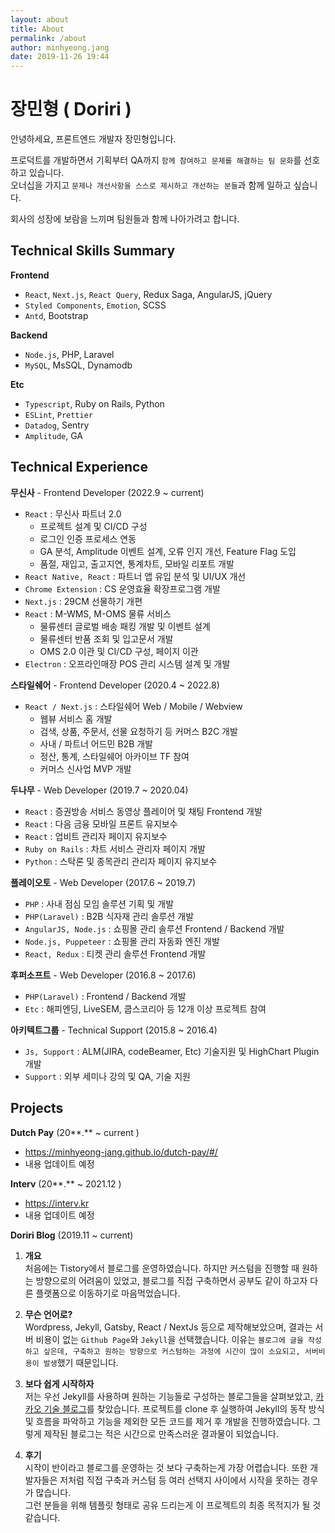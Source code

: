 ```yaml
---
layout: about
title: About
permalink: /about
author: minhyeong.jang
date: 2019-11-26 19:44
---
```


# 장민형 ( Doriri )

안녕하세요, 프론트엔드 개발자 장민형입니다.

프로덕트를 개발하면서 기획부터 QA까지 `함께 참여하고 문제를 해결하는 팀 문화`를 선호하고 있습니다.  
오너십을 가지고 `문제나 개선사항을 스스로 제시하고 개선하는 분들`과 함께 일하고 싶습니다.

회사의 성장에 보람을 느끼며 팀원들과 함께 나아가려고 합니다.

## Technical Skills Summary

**Frontend**

- `React`, `Next.js`, `React Query`, Redux Saga, AngularJS, jQuery
- `Styled Components`, `Emotion`, SCSS
- `Antd`, Bootstrap

**Backend**

- `Node.js`, PHP, Laravel
- `MySQL`, MsSQL, Dynamodb

**Etc**

- `Typescript`, Ruby on Rails, Python
- `ESLint`, `Prettier`
- `Datadog`, Sentry
- `Amplitude`, GA

## Technical Experience

**무신사** - Frontend Developer (2022.9 ~ current)

- `React` : 무신사 파트너 2.0
  - 프로젝트 설계 및 CI/CD 구성
  - 로그인 인증 프로세스 연동
  - GA 분석, Amplitude 이벤트 설계, 오류 인지 개선, Feature Flag 도입
  - 품절, 재입고, 출고지연, 통계차트, 모바일 리포트 개발
- `React Native, React` : 파트너 앱 유입 분석 및 UI/UX 개선
- `Chrome Extension` : CS 운영효율 확장프로그램 개발
- `Next.js` : 29CM 선물하기 개편
- `React` : M-WMS, M-OMS 물류 서비스
  - 물류센터 글로벌 배송 패킹 개발 및 이벤트 설계
  - 물류센터 반품 조회 및 입고문서 개발
  - OMS 2.0 이관 및 CI/CD 구성, 페이지 이관
- `Electron` : 오프라인매장 POS 관리 시스템 설계 및 개발

**스타일쉐어** - Frontend Developer (2020.4 ~ 2022.8)

- `React / Next.js` : 스타일쉐어 Web / Mobile / Webview
  - 웹뷰 서비스 홈 개발
  - 검색, 상품, 주문서, 선물 요청하기 등 커머스 B2C 개발
  - 사내 / 파트너 어드민 B2B 개발
  - 정산, 통계, 스타일쉐어 아카이브 TF 참여
  - 커머스 신사업 MVP 개발

**두나무** - Web Developer (2019.7 ~ 2020.04)

- `React` : 증권방송 서비스 동영상 플레이어 및 채팅 Frontend 개발
- `React` : 다음 금융 모바일 프론트 유지보수
- `React` : 업비트 관리자 페이지 유지보수
- `Ruby on Rails` : 차트 서비스 관리자 페이지 개발
- `Python` : 스탁론 및 종목관리 관리자 페이지 유지보수

**플레이오토** - Web Developer (2017.6 ~ 2019.7)

- `PHP` : 사내 점심 모임 솔루션 기획 및 개발
- `PHP(Laravel)` : B2B 식자재 관리 솔루션 개발
- `AngularJS, Node.js` : 쇼핑몰 관리 솔루션 Frontend / Backend 개발
- `Node.js, Puppeteer` : 쇼핑몰 관리 자동화 엔진 개발
- `React, Redux` : 티켓 관리 솔루션 Frontend 개발

**후퍼소프트** - Web Developer (2016.8 ~ 2017.6)

- `PHP(Laravel)` : Frontend / Backend 개발
- `Etc` : 해피엔딩, LiveSEM, 쿱스코리아 등 12개 이상 프로젝트 참여

**아키텍트그룹** - Technical Support (2015.8 ~ 2016.4)

- `Js, Support` : ALM(JIRA, codeBeamer, Etc) 기술지원 및 HighChart Plugin 개발
- `Support` : 외부 세미나 강의 및 QA, 기술 지원

## Projects

**Dutch Pay** (20**.** ~ current )

- https://minhyeong-jang.github.io/dutch-pay/#/
- 내용 업데이트 예정

**Interv** (20**.** ~ 2021.12 )

- https://interv.kr
- 내용 업데이트 예정

**Doriri Blog** (2019.11 ~ current)

1. **개요**  
   처음에는 Tistory에서 블로그를 운영하였습니다. 하지만 커스텀을 진행할 때 원하는 방향으로의 어려움이 있었고, 블로그를 직접 구축하면서 공부도 같이 하고자 다른 플랫폼으로 이동하기로 마음먹었습니다.

2. **무슨 언어로?**  
   Wordpress, Jekyll, Gatsby, React / NextJs 등으로 제작해보았으며, 결과는 서버 비용이 없는 `Github Page`와 `Jekyll`을 선택했습니다.
   이유는 `블로그에 글을 작성하고 싶은데, 구축하고 원하는 방향으로 커스텀하는 과정에 시간이 많이 소요되고, 서버비용이 발생`했기 때문입니다.

3. **보다 쉽게 시작하자**  
   저는 우선 Jekyll를 사용하며 원하는 기능들로 구성하는 블로그들을 살펴보았고, [카카오 기술 블로그](https://github.com/kakao/kakao.github.io)를 찾았습니다.
   프로젝트를 clone 후 실행하여 Jekyll의 동작 방식 및 흐름을 파악하고 기능을 제외한 모든 코드를 제거 후 개발을 진행하였습니다.
   그렇게 제작된 블로그는 적은 시간으로 만족스러운 결과물이 되었습니다.

4. **후기**  
   시작이 반이라고 블로그를 운영하는 것 보다 구축하는게 가장 어렵습니다.
   또한 개발자들은 저처럼 직접 구축과 커스텀 등 여러 선택지 사이에서 시작을 못하는 경우가 많습니다.  
   그런 분들을 위해 템플릿 형태로 공유 드리는게 이 프로젝트의 최종 목적지가 될 것 같습니다.
